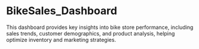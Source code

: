 # BikeSales_Dashboard
This dashboard provides key insights into bike store performance, including sales trends, customer demographics, and product analysis, helping optimize inventory and marketing strategies.

